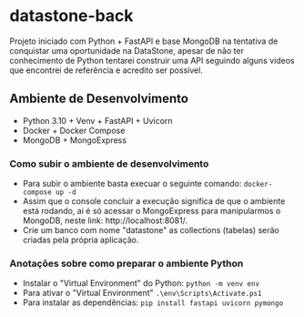 # datastone-back
Projeto iniciado com Python + FastAPI e base MongoDB na tentativa de conquistar uma oportunidade na DataStone, apesar de não ter conhecimento de Python tentarei construir uma API seguindo alguns videos que encontrei de referência e acredito ser possível.

## Ambiente de Desenvolvimento
 - Python 3.10 + Venv + FastAPI + Uvicorn
 - Docker + Docker Compose
 - MongoDB + MongoExpress

### Como subir o ambiente de desenvolvimento
 - Para subir o ambiente basta execuar o seguinte comando:
 `
 docker-compose up -d
 `
 - Assim que o console concluir a execução significa de que o ambiente está rodando, ai é só acessar o MongoExpress para manipularmos o MongoDB, neste link: http://localhost:8081/.
 - Crie um banco com nome "datastone" as collections (tabelas) serão criadas pela própria aplicação.

### Anotações sobre como preparar o ambiente Python
 - Instalar o "Virtual Environment" do Python: `python -m venv env `
 - Para ativar o "Virtual Environment" `.\env\Scripts\Activate.ps1`
 - Para instalar as dependências: `pip install fastapi uvicorn pymongo`

